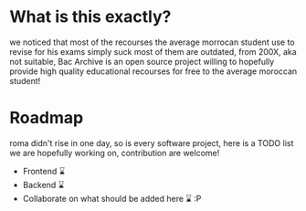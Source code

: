# What is this exactly?

we noticed that most of the recourses the average morrocan student use to revise for his exams simply suck
most of them are outdated, from 200X, aka not suitable, Bac Archive is an open source project willing to
hopefully provide high quality educational recourses for free to the average moroccan student!

# Roadmap

roma didn't rise in one day, so is every software project, here is a TODO list we are hopefully working on, contribution are welcome!

- Frontend ⌛
- Backend ⌛
- Collaborate on what should be added here ⌛ :P
